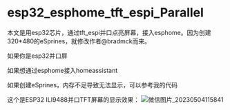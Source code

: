 # esp32_esphome_tft_espi_Parallel
本文是用esp32芯片，通过tft_espi并口点亮屏幕，接入esphome。因为创建320*480的eSprines，就修改作者@bradmck而来。

如果你是esp32并口屏

如果想通过esphome接入homeassistant

如果创建eSprines，内存不足导致无法显示，可以参考我的代码

这个是ESP32 ILI9488并口TFT屏幕的显示效果：
![微信图片_20230504115841](https://user-images.githubusercontent.com/64829367/236113454-c2644569-00c8-4bce-b431-95aec797d268.jpg)
